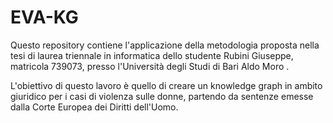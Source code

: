 # EVA-KG
Questo repository contiene l'applicazione della metodologia proposta nella tesi di laurea triennale in informatica dello studente Rubini Giuseppe, matricola 739073, presso l'Università degli Studi di Bari Aldo Moro .

L'obiettivo di questo lavoro è quello di creare un knowledge graph in ambito giuridico per i casi di violenza sulle donne, partendo da sentenze emesse dalla Corte Europea dei Diritti dell'Uomo.
